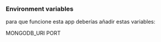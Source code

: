 

### Environment variables

para que funcione esta app deberías añadir estas variables:

MONGODB_URI
PORT